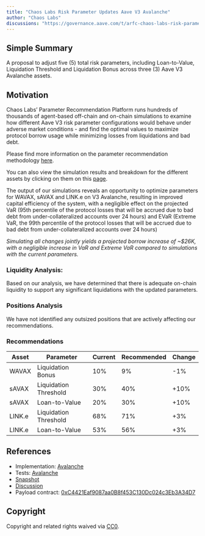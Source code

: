 ```yaml
---
title: "Chaos Labs Risk Parameter Updates Aave V3 Avalanche"
author: "Chaos Labs"
discussions: "https://governance.aave.com/t/arfc-chaos-labs-risk-parameter-updates-aave-v3-avalanche-2023-09-06/14774/1"
---
```


## Simple Summary

A proposal to adjust five (5) total risk parameters, including Loan-to-Value, Liquidation Threshold and Liquidation Bonus across three (3) Aave V3 Avalanche assets.

## Motivation

Chaos Labs’ Parameter Recommendation Platform runs hundreds of thousands of agent-based off-chain and on-chain simulations to examine how different Aave V3 risk parameter configurations would behave under adverse market conditions - and find the optimal values to maximize protocol borrow usage while minimizing losses from liquidations and bad debt.

Please find more information on the parameter recommendation methodology [here](https://community.chaoslabs.xyz/aave/recommendations/methodology).

You can also view the simulation results and breakdown for the different assets by clicking on them on this [page](https://community.chaoslabs.xyz/aave/risk/markets/Avalanche/recommendations).

The output of our simulations reveals an opportunity to optimize parameters for WAVAX, sAVAX and LINK.e on V3 Avalanche, resulting in improved capital efficiency of the system, with a negligible effect on the projected VaR (95th percentile of the protocol losses that will be accrued due to bad debt from under-collateralized accounts over 24 hours) and EVaR (Extreme VaR, the 99th percentile of the protocol losses that will be accrued due to bad debt from under-collateralized accounts over 24 hours)

_Simulating all changes jointly yields a projected borrow increase of ~$26K, with a negligible increase in VaR and Extreme VaR compared to simulations with the current parameters._

### Liquidity Analysis:

Based on our analysis, we have determined that there is adequate on-chain liquidity to support any significant liquidations with the updated parameters.

### Positions Analysis

We have not identified any outsized positions that are actively affecting our recommendations.

### Recommendations

| Asset  | Parameter             | Current | Recommended | Change |
| ------ | --------------------- | ------- | ----------- | ------ |
| WAVAX  | Liquidation Bonus     | 10%     | 9%          | -1%    |
| sAVAX  | Liquidation Threshold | 30%     | 40%         | +10%   |
| sAVAX  | Loan-to-Value         | 20%     | 30%         | +10%   |
| LINK.e | Liquidation Threshold | 68%     | 71%         | +3%    |
| LINK.e | Loan-to-Value         | 53%     | 56%         | +3%    |

## References

- Implementation: [Avalanche](https://github.com/bgd-labs/aave-proposals/blob/fe8b73665240261e942fc09ac29d0b7c620301f2/src/20230918_AaveV3_Ava_ChaosLabsRiskParameterUpdatesAaveV3Avalanche/AaveV3_Avalanche_ChaosLabsRiskParameterUpdatesAaveV3Avalanche_20230918.sol)
- Tests: [Avalanche](https://github.com/bgd-labs/aave-proposals/blob/fe8b73665240261e942fc09ac29d0b7c620301f2/src/20230918_AaveV3_Ava_ChaosLabsRiskParameterUpdatesAaveV3Avalanche/AaveV3_Avalanche_ChaosLabsRiskParameterUpdatesAaveV3Avalanche_20230918.t.sol)
- [Snapshot](https://snapshot.org/#/aave.eth/proposal/0x0c7fc4246c5795a9d9901c08a9a8279e7e6ed1069f2155fe48239c92e4e43193)
- [Discussion](https://governance.aave.com/t/arfc-chaos-labs-risk-parameter-updates-aave-v3-avalanche-2023-09-06/14774/1)
- Payload contract: [0xC4421Eaf9087aa0B8f453C130Dc024c3Eb3A34D7](https://snowtrace.io/address/0xc4421eaf9087aa0b8f453c130dc024c3eb3a34d7)

## Copyright

Copyright and related rights waived via [CC0](https://creativecommons.org/publicdomain/zero/1.0/).
